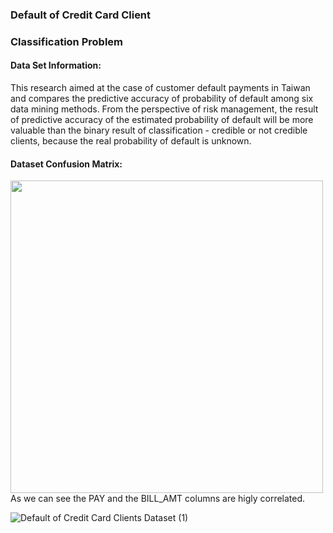 ### Default of Credit Card Client

### Classification Problem

#### Data Set Information:
This research aimed at the case of customer default payments in Taiwan and compares the predictive accuracy of probability of default among six data mining methods. From the perspective of risk management, the result of predictive accuracy of the estimated probability of default will be more valuable than the binary result of classification - credible or not credible clients, because the real probability of default is unknown.

#### Dataset Confusion Matrix:
<img src="https://user-images.githubusercontent.com/102221403/197878166-4ea955eb-3e84-44f5-b126-c7332d52047f.png"  width="500" height="500">
As we can see the PAY and the BILL_AMT columns are higly correlated.  

![Default of Credit Card Clients Dataset (1)](https://user-images.githubusercontent.com/102221403/197879477-7d5542a7-32ff-47f4-800f-1aff0303232d.png)

